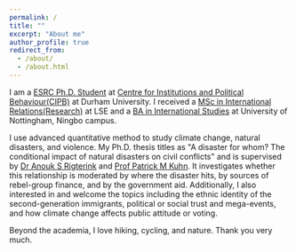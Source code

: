 ```yaml
---
permalink: /
title: ""
excerpt: "About me"
author_profile: true
redirect_from: 
  - /about/
  - /about.html
---
```


I am a [ESRC Ph.D. Student](https://www.ninedtp.ac.uk/wangyin-zhao-a-disaster-for-whom-the-conditional-impact-of-natural-disasters-on-civil-conflicts/) at [Centre for Institutions and Political Behaviour(CIPB)](https://www.durham.ac.uk/research/institutes-and-centres/institutions-political-behaviour/) at Durham University. I received a [MSc in International Relations(Research)](https://www.lse.ac.uk/international-relations) at LSE and a [BA in International Studies](https://www.nottingham.edu.cn/en/humanities-and-social-sciences/schools-and-department/international-studies/home.aspx) at University of Nottingham, Ningbo campus.  

I use advanced quantitative method to study climate change, natural disasters, and violence. My Ph.D. thesis titles as "A disaster for whom? The conditional impact of natural disasters on civil conflicts" and is supervised by [Dr Anouk S Rigterink](https://www.anoukrigterink.com) and [Prof Patrick M Kuhn](https://sites.google.com/site/pmkuhndr/home?pli=1). It investigates whether this relationship is moderated by where the disaster hits, by sources of rebel-group finance, and by the government aid. Additionally, I also interested in and welcome the topics including the ethnic identity of the second-generation immigrants, political or social trust and mega-events, and how climate change affects public attitude or voting.  

Beyond the academia, I love hiking, cycling, and nature. Thank you very much.
